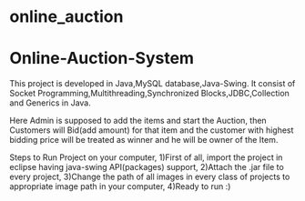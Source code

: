 # online_auction
# Online-Auction-System

This project is developed in Java,MySQL database,Java-Swing.
It consist of Socket Programming,Multithreading,Synchronized Blocks,JDBC,Collection and Generics in Java.

Here Admin is supposed to add the items and start the Auction,
then Customers will Bid(add amount) for that item and the customer with highest bidding price will be treated as winner and
he will be owner of the Item.

Steps to Run Project on your computer,
1)First of all, import the project in eclipse having java-swing API(packages) support,
2)Attach the .jar file to every project,
3)Change the path of all images in every class of projects to appropriate image path in your computer,
4)Ready to run :)
